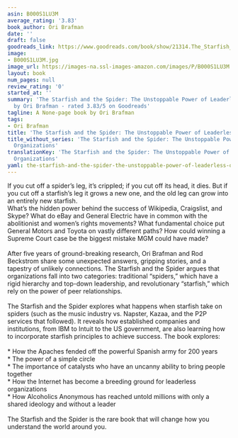 ```yaml
---
asin: B000S1LU3M
average_rating: '3.83'
book_author: Ori Brafman
date: ''
draft: false
goodreads_link: https://www.goodreads.com/book/show/21314.The_Starfish_and_the_Spider
image:
- B000S1LU3M.jpg
image_url: https://images-na.ssl-images-amazon.com/images/P/B000S1LU3M.01._SCLZZZZZZZ.jpg
layout: book
num_pages: null
review_rating: '0'
started_at: ''
summary: 'The Starfish and the Spider: The Unstoppable Power of Leaderless Organizations
  by Ori Brafman - rated 3.83/5 on Goodreads'
tagline: A None-page book by Ori Brafman
tags:
- Ori Brafman
title: 'The Starfish and the Spider: The Unstoppable Power of Leaderless Organizations'
title_without_series: 'The Starfish and the Spider: The Unstoppable Power of Leaderless
  Organizations'
translationKey: 'The Starfish and the Spider: The Unstoppable Power of Leaderless
  Organizations'
yaml: the-starfish-and-the-spider-the-unstoppable-power-of-leaderless-organizations
---
```


If you cut off a spider’s leg, it’s crippled; if you cut off its head, it dies. But if you cut off a starfish’s leg it grows a new one, and the old leg can grow into an entirely new starfish.<br />What’s the hidden power behind the success of Wikipedia, Craigslist, and Skype? What do eBay and General Electric have in common with the abolitionist and women’s rights movements? What fundamental choice put General Motors and Toyota on vastly different paths? How could winning a Supreme Court case be the biggest mistake MGM could have made?<br /><br />After five years of ground-breaking research, Ori Brafman and Rod Beckstrom share some unexpected answers, gripping stories, and a tapestry of unlikely connections. The Starfish and the Spider argues that organizations fall into two categories: traditional “spiders,” which have a rigid hierarchy and top-down leadership, and revolutionary “starfish,” which rely on the power of peer relationships.<br /><br />The Starfish and the Spider explores what happens when starfish take on spiders (such as the music industry vs. Napster, Kazaa, and the P2P services that followed). It reveals how established companies and institutions, from IBM to Intuit to the US government, are also learning how to incorporate starfish principles to achieve success. The book explores:<br /><br />* How the Apaches fended off the powerful Spanish army for 200 years<br />* The power of a simple circle<br />* The importance of catalysts who have an uncanny ability to bring people together <br />* How the Internet has become a breeding ground for leaderless organizations<br />* How Alcoholics Anonymous has reached untold millions with only a shared ideology and without a leader<br /><br />The Starfish and the Spider is the rare book that will change how you understand the world around you.